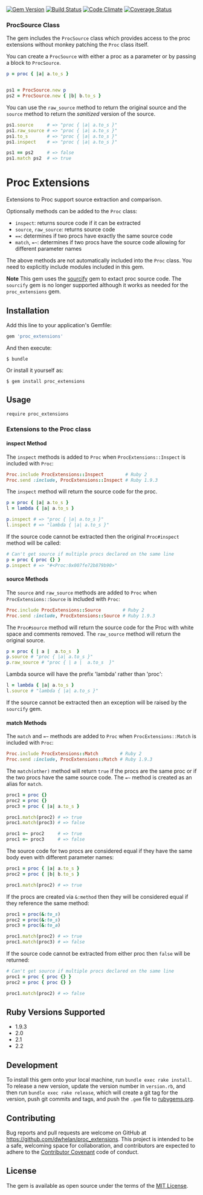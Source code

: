 [![Gem Version](https://badge.fury.io/rb/proc_extensions.png)](http://badge.fury.io/rb/proc_extensions)
[![Build Status](https://travis-ci.org/dwhelan/proc_extensions.png?branch=master)](https://travis-ci.org/dwhelan/proc_extensions)
[![Code Climate](https://codeclimate.com/github/dwhelan/proc_extensions/badges/gpa.svg)](https://codeclimate.com/github/dwhelan/proc_extensions)
[![Coverage Status](https://coveralls.io/repos/dwhelan/proc_extensions/badge.svg?branch=master&service=github)](https://coveralls.io/github/dwhelan/proc_extensions?branch=master)

### ProcSource Class

The gem includes the `ProcSource` class which provides
access to the proc extensions without monkey patching the `Proc` class itself.

You can create a `ProcSource` with either a proc as a parameter or by passing a block to `ProcSource`.

```ruby
p = proc { |a| a.to_s }


ps1 = ProcSource.new p
ps2 = ProcSource.new { |b| b.to_s }
```

You can use the `raw_source` method to return the original source and
the  `source` method to return the *sanitized* version of the source.

```ruby
ps1.source     # => "proc { |a| a.to_s }"
ps1.raw_source # => "proc { |a| a.to_s }"
ps1.to_s       # => "proc { |a| a.to_s }"
ps1.inspect    # => "proc { |a| a.to_s }"

ps1 == ps2     # => false
ps1.match ps2  # => true
```

# Proc Extensions

Extensions to Proc support source extraction and comparison.

Optionsally methods can be added to the `Proc` class:
 * `inspect`: returns source code if it can be extracted
 * `source`, `raw_source`: returns source code
 * `==`: determines if two procs have exactly the same source code
 * `match`, `=~`: determines if two procs have the source code allowing for different parameter names

The above methods are not automatically included into the `Proc` class.
You need to explicitly include modules included in this gem.

**Note** This gem uses the [sourcify](https://github.com/ngty/sourcify) gem to extact proc source code. The `sourcify` gem
is no longer supported although it works as needed for the `proc_extensions` gem.

## Installation

Add this line to your application's Gemfile:

```ruby
gem 'proc_extensions'
```

And then execute:

    $ bundle

Or install it yourself as:

    $ gem install proc_extensions

## Usage

```
require proc_extensions
```

### Extensions to the Proc class

#### inspect Method

The `inspect` methods is added to `Proc` when `ProcExtensions::Inspect` is included with `Proc`:

```ruby
Proc.include ProcExtensions::Inspect        # Ruby 2
Proc.send :include, ProcExtensions::Inspect # Ruby 1.9.3

```

The `inspect` method will return the source code for the proc.

```ruby
p = proc { |a| a.to_s }
l = lambda { |a| a.to_s }

p.inspect # => "proc { |a| a.to_s }"
l.inspect # => "lambda { |a| a.to_s }"
```

If the source code cannot be extracted then the original `Proc#inspect` method will be called:

```ruby
# Can't get source if multiple procs declared on the same line
p = proc { proc {} }
p.inspect # => "#<Proc:0x007fe72b879b90>"
```

#### source Methods

The `source` and `raw_source` methods are added to `Proc` when `ProcExtensions::Source` is included with `Proc`:

```ruby
Proc.include ProcExtensions::Source        # Ruby 2
Proc.send :include, ProcExtensions::Source # Ruby 1.9.3
```

The `Proc#source` method will return the source code for the Proc with
white space and comments removed. The `raw_source` method will return the original source.

```ruby
p = proc { | a |  a.to_s  }
p.source # "proc { |a| a.to_s }"
p.raw_source # "proc { | a |  a.to_s  }"
```
Lambda source will have the prefix 'lambda' rather than 'proc':

```ruby
l = lambda { |a| a.to_s }
l.source # "lambda { |a| a.to_s }"
```

If the source cannot be extracted then an exception will be raised by the `sourcify` gem.

#### match Methods

The `match` and `=~` methods are added to `Proc` when `ProcExtensions::Match` is included with `Proc`:

```ruby
Proc.include ProcExtensions::Match        # Ruby 2
Proc.send :include, ProcExtensions::Match # Ruby 1.9.3
```

The `match(other)` method will return `true` if the procs are the same proc or
if the two procs have the same source code. The `=~` method is created as an alias for `match`.

```ruby
proc1 = proc {}
proc2 = proc {}
proc3 = proc { |a| a.to_s }

proc1.match(proc2) # => true
proc1.match(proc3) # => false

proc1 =~ proc2     # => true
proc1 =~ proc3     # => false
```

The source code for two procs are considered equal if they have the same body
even with different parameter names:

```ruby
proc1 = proc { |a| a.to_s }
proc2 = proc { |b| b.to_s }

proc1.match(proc2) # => true
```

If the procs are created via `&:method` then they will
be considered equal if they reference the same method:

```ruby
proc1 = proc(&:to_s)
proc2 = proc(&:to_s)
proc3 = proc(&:to_a)

proc1.match(proc2) # => true
proc1.match(proc3) # => false
```

If the source code cannot be extracted from either proc then `false` will be returned:

```ruby
# Can't get source if multiple procs declared on the same line
proc1 = proc { proc {} }
proc2 = proc { proc {} }

proc1.match(proc2) # => false
```

## Ruby Versions Supported

* 1.9.3
* 2.0
* 2.1
* 2.2

## Development

To install this gem onto your local machine, run `bundle exec rake install`. To release a new version, update the version number in `version.rb`, and then run `bundle exec rake release`, which will create a git tag for the version, push git commits and tags, and push the `.gem` file to [rubygems.org](https://rubygems.org).

## Contributing

Bug reports and pull requests are welcome on GitHub at https://github.com/dwhelan/proc_extensions.
This project is intended to be a safe, welcoming space for collaboration, 
and contributors are expected to adhere to the [Contributor Covenant](contributor-covenant.org) 
code of conduct.

## License

The gem is available as open source under the terms of the [MIT License](http://opensource.org/licenses/MIT).
